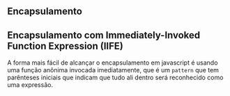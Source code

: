 ## Encapsulamento

## Encapsulamento com Immediately-Invoked Function Expression (IIFE)

A forma mais fácil de alcançar o encapsulamento em javascript é usando uma função anônima invocada imediatamente, 
que é um `pattern` que tem parênteses iniciais que indicam que tudo ali dentro será reconhecido como uma expressão.
